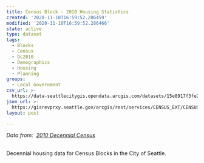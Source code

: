 ```yaml
---
title: Census Block - 2010 Housing Statistics
created: '2020-11-10T16:59:52.286459'
modified: '2020-11-10T16:59:52.286466'
state: active
type: dataset
tags:
  - Blocks
  - Census
  - Dc2010
  - Demographics
  - Housing
  - Planning
groups:
  - Local Government
csv_url: >-
  https://data-seattlecitygis.opendata.arcgis.com/datasets/15e8917f3fe243ce8dc1c895af2349d3_14.csv?outSR=%7B%22latestWkid%22%3A2926%2C%22wkid%22%3A2926%7D
json_url: >-
  https://gisrevprxy.seattle.gov/arcgis/rest/services/CENSUS_EXT/CENSUS_2010_BASICS/MapServer/14
layout: post

---
```

<i>Data from:  </i><i><a href='http://www.seattle.gov/opcd/population-and-demographics/decennial-census#2010' target='_blank'>2010 Decennial Census</a></i><div><br /></div><div>Decennial housing data for Census Blocks in the City of Seattle.</div>
